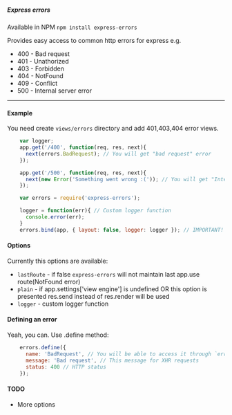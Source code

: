 ##### Express errors

Available in NPM `npm install express-errors`

Provides easy access to common http errors for express e.g.

  * 400 - Bad request
  * 401 - Unathorized
  * 403 - Forbidden
  * 404 - NotFound
  * 409 - Conflict
  * 500 - Internal server error

---
#### Example
You need create `views/errors` directory and add 401,403,404 error views.

```javascript
    var logger;
    app.get('/400', function(req, res, next){
      next(errors.BadRequest); // You will get "bad request" error
    });

    app.get('/500', function(req, res, next){
      next(new Error('Something went wrong :(')); // You will get "Internal server error" error
    });

    var errors = require('express-errors');

    logger = function(err){ // Custom logger function
      console.error(err);
    }
    errors.bind(app, { layout: false, logger: logger }); // IMPORTANT! Call it after all routes ready
```

#### Options
Currently this options are available:

  * `lastRoute` - if false `express-errors` will not maintain last app.use route(NotFound error)
  * `plain` - if app.settings['view engine'] is undefined OR this option is presented res.send instead of res.render will be used
  * `logger` - custom logger function

#### Defining an error
Yeah, you can. Use .define method:

```javascript
    errors.define({
      name: 'BadRequest', // You will be able to access it through `errors.BadRequest` in future
      message: 'Bad request', // This message for XHR requests
      status: 400 // HTTP status
    });
```

#### TODO

  * More options
